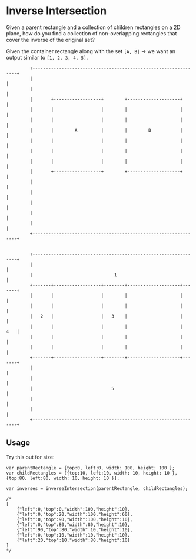 # Inverse Intersection

Given a parent rectangle and a collection of children rectangles on a 2D plane, how do you find a collection of non-overlapping rectangles that cover the inverse of the original set?

Given the container rectangle along with the set `[A, B]` -> we want an output similar to `[1, 2, 3, 4, 5]`.

             +----------------------------------------------------------------+
             |                                                                |
             |                                                                |
             |       +------------------+        +--------------------+       |
             |       |                  |        |                    |       |
             |       |                  |        |                    |       |
             |       |        A         |        |        B           |       |
             |       |                  |        |                    |       |
             |       |                  |        |                    |       |
             |       |                  |        |                    |       |
             |       +------------------+        +--------------------+       |
             |                                                                |
             |                                                                |
             |                                                                |
             |                                                                |
             |                                                                |
             +----------------------------------------------------------------+


             +----------------------------------------------------------------+
             |                                                                |
             |                               1                                |
             +-------+------------------+--------+--------------------+-------+
             |       |                  |        |                    |       |
             |       |                  |        |                    |       |
             |   2   |                  |   3    |                    |       |
             |       |                  |        |                    |   4   |
             |       |                  |        |                    |       |
             |       |                  |        |                    |       |
             +-------+------------------+--------+--------------------+-------+
             |                                                                |
             |                                                                |
             |                              5                                 |
             |                                                                |
             |                                                                |
             +----------------------------------------------------------------+
             
             
## Usage
Try this out for size:

    var parentRectangle = {top:0, left:0, width: 100, height: 100 };
    var childRectangles = [{top:10, left:10, width: 10, height: 10 }, {top:80, left:80, width: 10, height: 10 }];
    
    var inverses = inverseIntersection(parentRectangle, childRectangles);
    
    /*
    [
        {"left":0,"top":0,"width":100,"height":10},
        {"left":0,"top":20,"width":100,"height":60},
        {"left":0,"top":90,"width":100,"height":10},
        {"left":0,"top":80,"width":80,"height":10},
        {"left":90,"top":80,"width":10,"height":10},
        {"left":0,"top":10,"width":10,"height":10},
        {"left":20,"top":10,"width":80,"height":10}
    ]
    */
